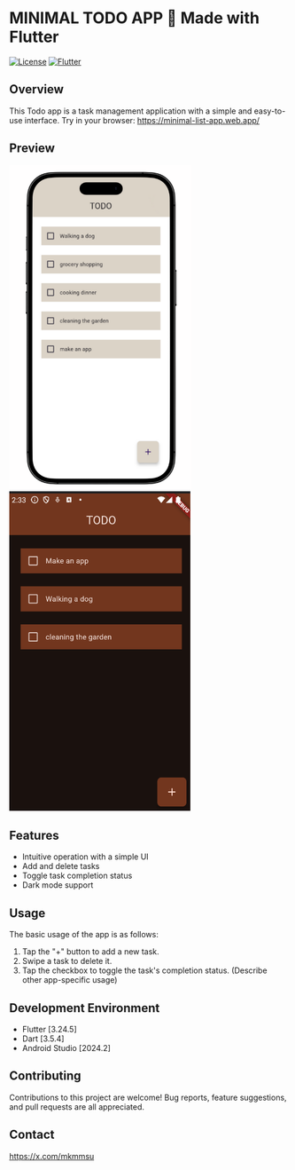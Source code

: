 # MINIMAL TODO APP 🌟 Made with Flutter
[![License](https://img.shields.io/badge/License-MIT-yellow.svg)](LICENSE) [![Flutter](https://img.shields.io/badge/Flutter-02569B?style=for-the-badge&logo=flutter&logoColor=white)](https://flutter.dev/) 

## Overview
This Todo app is a task management application with a simple and easy-to-use interface.
Try in your browser: https://minimal-list-app.web.app/

## Preview
![minimal_todo_app.png](images%2Fminimal_todo_app.png) ![dark_mode.png](images%2Fdark_mode.png)

## Features
* Intuitive operation with a simple UI
* Add and delete tasks
* Toggle task completion status
* Dark mode support

## Usage
The basic usage of the app is as follows:
1. Tap the "+" button to add a new task.
2. Swipe a task to delete it.
3. Tap the checkbox to toggle the task's completion status. (Describe other app-specific usage)

## Development Environment
* Flutter [3.24.5]
* Dart [3.5.4]
* Android Studio [2024.2]

## Contributing
Contributions to this project are welcome! Bug reports, feature suggestions, and pull requests are all appreciated.

## Contact
https://x.com/mkmmsu